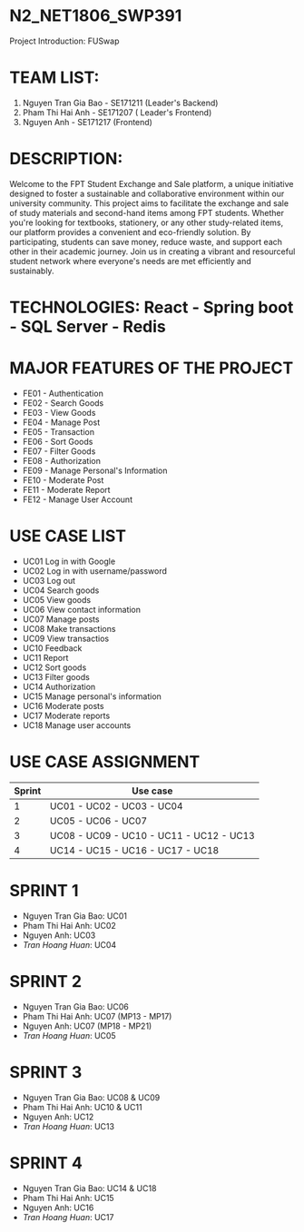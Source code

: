 # N2_NET1806_SWP391

Project Introduction: FUSwap
 
TEAM LIST:
=========
1. Nguyen Tran Gia Bao - SE171211 (Leader's Backend)
2. Pham Thi Hai Anh - SE171207 ( Leader's Frontend)
3. Nguyen Anh - SE171217 (Frontend)
 
DESCRIPTION:
============
Welcome to the FPT Student Exchange and Sale platform, a unique initiative designed to foster a sustainable and collaborative environment within our university community. This project aims to facilitate the exchange and sale of study materials and second-hand items among FPT students. Whether you're looking for textbooks, stationery, or any other study-related items, our platform provides a convenient and eco-friendly solution. By participating, students can save money, reduce waste, and support each other in their academic journey. Join us in creating a vibrant and resourceful student network where everyone's needs are met efficiently and sustainably.
 
TECHNOLOGIES: React - Spring boot - SQL Server - Redis
======================================================

MAJOR FEATURES OF THE PROJECT
=============================
* FE01 - Authentication
* FE02 - Search Goods
* FE03 - View Goods
* FE04 - Manage Post
* FE05 - Transaction
* FE06 - Sort Goods
* FE07 - Filter Goods
* FE08 - Authorization
* FE09 - Manage Personal's Information
* FE10 - Moderate Post
* FE11 - Moderate Report
* FE12 - Manage User Account

USE CASE LIST
=============
* UC01	Log in with Google				
* UC02	Log in with username/password				
* UC03	Log out				
* UC04	Search goods				
* UC05	View goods				
* UC06	View contact information				
* UC07	Manage posts				
* UC08	Make transactions				
* UC09	View transactios							
* UC10	Feedback				
* UC11	Report				
* UC12	Sort goods				
* UC13	Filter goods				
* UC14	Authorization				
* UC15	Manage personal's information				
* UC16	Moderate posts				
* UC17	Moderate reports				
* UC18	Manage user accounts				

USE CASE ASSIGNMENT
===================
| Sprint | Use case |
| ------------- | ------------- |
| 1 | UC01 - UC02 - UC03 - UC04 |
| 2 | UC05 - UC06 - UC07 |
| 3 | UC08 - UC09 - UC10 - UC11 - UC12 - UC13 |
| 4 | UC14 - UC15 - UC16 - UC17 - UC18 |

SPRINT 1
========
* Nguyen Tran Gia Bao: UC01
* Pham Thi Hai Anh: UC02
* Nguyen Anh: UC03
* _Tran Hoang Huan_: UC04

SPRINT 2
========
* Nguyen Tran Gia Bao: UC06
* Pham Thi Hai Anh: UC07 (MP13 - MP17)
* Nguyen Anh: UC07 (MP18 - MP21)
* _Tran Hoang Huan_: UC05

SPRINT 3
========
* Nguyen Tran Gia Bao: UC08 & UC09
* Pham Thi Hai Anh: UC10 & UC11
* Nguyen Anh: UC12
* _Tran Hoang Huan_: UC13

SPRINT 4
========
* Nguyen Tran Gia Bao: UC14 & UC18
* Pham Thi Hai Anh: UC15
* Nguyen Anh: UC16
* _Tran Hoang Huan_: UC17
